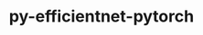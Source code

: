 ---
title: "py-efficientnet-pytorch"
layout: cache
categories: [package, develop-2024-06-09]
meta: {"versions": ["0.7.1"], "compilers": ["apple-clang@=15.0.0", "gcc@=11.4.0"], "oss": ["ubuntu22.04", "ventura"], "platforms": ["darwin", "linux"], "targets": ["aarch64", "x86_64_v3"], "stacks": ["ml-darwin-aarch64-mps", "ml-linux-x86_64-cpu", "ml-linux-x86_64-cuda", "root"], "num_specs": 6, "num_specs_by_stack": {"root": 6, "ml-linux-x86_64-cuda": 2, "ml-linux-x86_64-cpu": 2, "ml-darwin-aarch64-mps": 2}}
spec_details: [{"hash": "jbvbbzh36lhnfrmfthj4vp32s2gwcg5s", "compiler": "gcc@=11.4.0", "versions": ["0.7.1"], "os": "ubuntu22.04", "platform": "linux", "target": "x86_64_v3", "variants": ["build_system=python_pip"], "stacks": ["root", "ml-linux-x86_64-cuda"], "size": "-", "tarball": "https://binaries.spack.io/releases/develop-2024-06-09/build_cache/linux-ubuntu22.04-x86_64_v3/gcc-11.4.0/py-efficientnet-pytorch-0.7.1/linux-ubuntu22.04-x86_64_v3-gcc-11.4.0-py-efficientnet-pytorch-0.7.1-jbvbbzh36lhnfrmfthj4vp32s2gwcg5s.spack"}, {"hash": "dq4gt45hpe7qgajas4c7oose3cnf22j6", "compiler": "gcc@=11.4.0", "versions": ["0.7.1"], "os": "ubuntu22.04", "platform": "linux", "target": "x86_64_v3", "variants": ["build_system=python_pip"], "stacks": ["root", "ml-linux-x86_64-cuda"], "size": "-", "tarball": "https://binaries.spack.io/releases/develop-2024-06-09/build_cache/linux-ubuntu22.04-x86_64_v3/gcc-11.4.0/py-efficientnet-pytorch-0.7.1/linux-ubuntu22.04-x86_64_v3-gcc-11.4.0-py-efficientnet-pytorch-0.7.1-dq4gt45hpe7qgajas4c7oose3cnf22j6.spack"}, {"hash": "ufnvorjz3ehxugragqoqkdsolrrk77vo", "compiler": "gcc@=11.4.0", "versions": ["0.7.1"], "os": "ubuntu22.04", "platform": "linux", "target": "x86_64_v3", "variants": ["build_system=python_pip"], "stacks": ["ml-linux-x86_64-cpu", "root"], "size": "-", "tarball": "https://binaries.spack.io/releases/develop-2024-06-09/build_cache/linux-ubuntu22.04-x86_64_v3/gcc-11.4.0/py-efficientnet-pytorch-0.7.1/linux-ubuntu22.04-x86_64_v3-gcc-11.4.0-py-efficientnet-pytorch-0.7.1-ufnvorjz3ehxugragqoqkdsolrrk77vo.spack"}, {"hash": "i4kiqk3ca5tzag7sms5sjb2hfe3qpijh", "compiler": "apple-clang@=15.0.0", "versions": ["0.7.1"], "os": "ventura", "platform": "darwin", "target": "aarch64", "variants": ["build_system=python_pip"], "stacks": ["root", "ml-darwin-aarch64-mps"], "size": "-", "tarball": "https://binaries.spack.io/releases/develop-2024-06-09/build_cache/darwin-ventura-aarch64/apple-clang-15.0.0/py-efficientnet-pytorch-0.7.1/darwin-ventura-aarch64-apple-clang-15.0.0-py-efficientnet-pytorch-0.7.1-i4kiqk3ca5tzag7sms5sjb2hfe3qpijh.spack"}, {"hash": "yxwvjsmd4c5cehlurifetwsuwgbr5yc7", "compiler": "apple-clang@=15.0.0", "versions": ["0.7.1"], "os": "ventura", "platform": "darwin", "target": "aarch64", "variants": ["build_system=python_pip"], "stacks": ["root", "ml-darwin-aarch64-mps"], "size": "-", "tarball": "https://binaries.spack.io/releases/develop-2024-06-09/build_cache/darwin-ventura-aarch64/apple-clang-15.0.0/py-efficientnet-pytorch-0.7.1/darwin-ventura-aarch64-apple-clang-15.0.0-py-efficientnet-pytorch-0.7.1-yxwvjsmd4c5cehlurifetwsuwgbr5yc7.spack"}, {"hash": "cj3puxrnq5mxqrug3tojwajj5i5ejgzo", "compiler": "gcc@=11.4.0", "versions": ["0.7.1"], "os": "ubuntu22.04", "platform": "linux", "target": "x86_64_v3", "variants": ["build_system=python_pip"], "stacks": ["ml-linux-x86_64-cpu", "root"], "size": "-", "tarball": "https://binaries.spack.io/releases/develop-2024-06-09/build_cache/linux-ubuntu22.04-x86_64_v3/gcc-11.4.0/py-efficientnet-pytorch-0.7.1/linux-ubuntu22.04-x86_64_v3-gcc-11.4.0-py-efficientnet-pytorch-0.7.1-cj3puxrnq5mxqrug3tojwajj5i5ejgzo.spack"}]
---